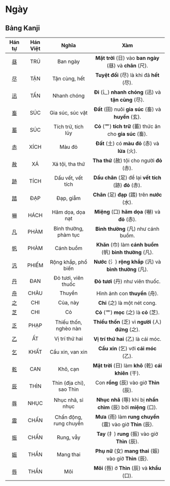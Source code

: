 <link href="styles.css" rel="stylesheet">

# Ngày

## Bảng Kanji

| Hán tự | Hán Việt | Nghĩa | Xàm |
| :---: | :---: | :---: | :---: |
| [<span class="stroke-order">昼</span>](https://mazii.net/vi-VN/search/kanji/javi/%E6%98%BC) | TRÚ | Ban ngày | **Mặt trời** (日) vào **ban ngày** (昼) và **chân** (尺). |
| [<span class="stroke-order">尽</span>](https://mazii.net/vi-VN/search/kanji/javi/%E5%B0%BD) | TẬN | Tận cùng, hết | **Tuyệt đối** (尽) là khi đã **hết** (尽). |
| [<span class="stroke-order">迅</span>](https://mazii.net/vi-VN/search/kanji/javi/%E8%BF%85) | TẤN | Nhanh chóng | **Đi** (辶) **nhanh chóng** (迅) và **tận cùng** (尽). |
| [<span class="stroke-order">畜</span>](https://mazii.net/vi-VN/search/kanji/javi/%E7%95%9C) | SÚC | Gia súc, súc vật | **Đất** (田) nuôi **gia súc** (畜) và **huyền** (玄). |
| [<span class="stroke-order">蓄</span>](https://mazii.net/vi-VN/search/kanji/javi/%E8%93%84) | SÚC | Tích trữ, tích lũy | **Cỏ** (艹) **tích trữ** (蓄) thức ăn cho **gia súc** (畜). |
| [<span class="stroke-order">赤</span>](https://mazii.net/vi-VN/search/kanji/javi/%E8%B5%A4) | XÍCH | Màu đỏ | **Đất** (土) có **màu đỏ** (赤) và **lửa** (火). |
| [<span class="stroke-order">赦</span>](https://mazii.net/vi-VN/search/kanji/javi/%E8%B5%A6) | XÁ | Xá tội, tha thứ | **Tha thứ** (赦) tội cho người **đỏ** (赤). |
| [<span class="stroke-order">跡</span>](https://mazii.net/vi-VN/search/kanji/javi/%E8%B7%A1) | TÍCH | Dấu vết, vết tích | **Dấu chân** (足) để lại **vết tích** (跡) **đỏ** (赤). |
| [<span class="stroke-order">踏</span>](https://mazii.net/vi-VN/search/kanji/javi/%E8%B8%8F) | ĐẠP | Đạp, giẫm | **Chân** (足) **đạp** (踏) trên **nước** (水). |
| [<span class="stroke-order">嚇</span>](https://mazii.net/vi-VN/search/kanji/javi/%E5%9A%87) | HÁCH | Hăm dọa, dọa nạt | **Miệng** (口) **hăm dọa** (嚇) và **đỏ** (赤). |
| [<span class="stroke-order">凡</span>](https://mazii.net/vi-VN/search/kanji/javi/%E5%87%A1) | PHÀM | Bình thường, phàm tục | **Bình thường** (凡) như cánh buồm. |
| [<span class="stroke-order">帆</span>](https://mazii.net/vi-VN/search/kanji/javi/%E5%B8%86) | PHÀM | Cánh buồm | **Khăn** (巾) làm **cánh buồm** (帆) **bình thường** (凡). |
| [<span class="stroke-order">汎</span>](https://mazii.net/vi-VN/search/kanji/javi/%E6%B1%8E) | PHIẾM | Rộng khắp, phổ biến | **Nước** (氵) **rộng khắp** (汎) và **bình thường** (凡). |
| [<span class="stroke-order">丹</span>](https://mazii.net/vi-VN/search/kanji/javi/%E4%B8%B9) | ĐAN | Đỏ tươi, viên thuốc | **Đỏ tươi** (丹) như viên thuốc. |
| [<span class="stroke-order">舟</span>](https://mazii.net/vi-VN/search/kanji/javi/%E8%88%9F) | CHÂU | Thuyền | Hình ảnh con **thuyền** (舟). |
| [<span class="stroke-order">之</span>](https://mazii.net/vi-VN/search/kanji/javi/%E4%B9%8B) | CHI | Của, này | **Chi** (之) là một nét cong. |
| [<span class="stroke-order">芝</span>](https://mazii.net/vi-VN/search/kanji/javi/%E8%8A%9D) | CHI | Cỏ | **Cỏ** (艹) **mọc** (之) là **cỏ** (芝). |
| [<span class="stroke-order">乏</span>](https://mazii.net/vi-VN/search/kanji/javi/%E4%B9%8F) | PHẠP | Thiếu thốn, nghèo nàn | **Thiếu thốn** (乏) vì **người** (人) **đứng** (之). |
| [<span class="stroke-order">乙</span>](https://mazii.net/vi-VN/search/kanji/javi/%E4%B9%99) | ẤT | Vị trí thứ hai | **Vị trí thứ hai** (乙) là cái móc. |
| [<span class="stroke-order">乞</span>](https://mazii.net/vi-VN/search/kanji/javi/%E4%B9%9E) | KHẤT | Cầu xin, van xin | **Cầu xin** (乞) với **cái móc** (乙). |
| [<span class="stroke-order">乾</span>](https://mazii.net/vi-VN/search/kanji/javi/%E4%B9%BE) | CAN | Khô, cạn | **Mặt trời** (日) làm **khô** (乾) **cái khiên** (干). |
| [<span class="stroke-order">辰</span>](https://mazii.net/vi-VN/search/kanji/javi/%E8%BE%B0) | THÌN | Thìn (địa chi), sao Thìn | Con **rồng** (辰) vào giờ **Thìn** (辰). |
| [<span class="stroke-order">辱</span>](https://mazii.net/vi-VN/search/kanji/javi/%E8%BE%B1) | NHỤC | Nhục nhã, sỉ nhục | **Nhục nhã** (辱) khi bị **nhấn chìm** (辰) bởi **miệng** (口). |
| [<span class="stroke-order">震</span>](https://mazii.net/vi-VN/search/kanji/javi/%E9%9C%87) | CHẤN | Chấn động, rung chuyển | **Mưa** (雨) làm **rung chuyển** (震) vào giờ **Thìn** (辰). |
| [<span class="stroke-order">振</span>](https://mazii.net/vi-VN/search/kanji/javi/%E6%8C%AF) | CHẤN | Rung, vẫy | **Tay** (扌) **rung** (振) vào giờ **Thìn** (辰). |
| [<span class="stroke-order">娠</span>](https://mazii.net/vi-VN/search/kanji/javi/%E5%A8%A0) | THẦN | Mang thai | **Phụ nữ** (女) **mang thai** (娠) vào giờ **Thìn** (辰). |
| [<span class="stroke-order">唇</span>](https://mazii.net/vi-VN/search/kanji/javi/%E5%94%87) | THẦN | Môi | **Môi** (唇) ở **Thìn** (辰) và **khẩu** (口). |

